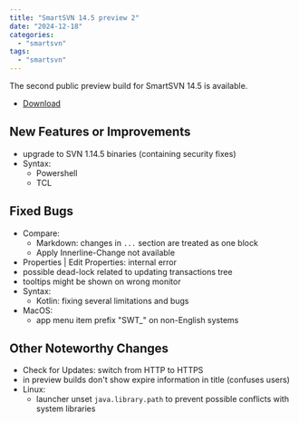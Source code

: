 ```yaml
---
title: "SmartSVN 14.5 preview 2"
date: "2024-12-18"
categories: 
  - "smartsvn"
tags: 
  - "smartsvn"
---
```


The second public preview build for SmartSVN 14.5 is available.

- [Download](https://www.smartsvn.com/preview/)

## New Features or Improvements
- upgrade to SVN 1.14.5 binaries (containing security fixes)
- Syntax:
	- Powershell
	- TCL

## Fixed Bugs
- Compare:
	- Markdown: changes in ```...``` section are treated as one block
	- Apply Innerline-Change not available
- Properties | Edit Properties: internal error
- possible dead-lock related to updating transactions tree
- tooltips might be shown on wrong monitor
- Syntax:
	- Kotlin: fixing several limitations and bugs
- MacOS:
	- app menu item prefix "SWT_" on non-English systems

## Other Noteworthy Changes
- Check for Updates: switch from HTTP to HTTPS
- in preview builds don't show expire information in title (confuses users)
- Linux:
	- launcher unset `java.library.path` to prevent possible conflicts with system libraries
